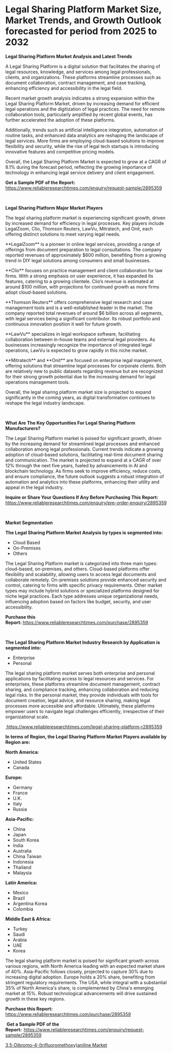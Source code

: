 <p><h1>Legal Sharing Platform Market Size, Market Trends, and Growth Outlook forecasted for period from 2025 to 2032</h1></p><p><strong>Legal Sharing Platform Market Analysis and Latest Trends</strong></p>
<p><p>A Legal Sharing Platform is a digital solution that facilitates the sharing of legal resources, knowledge, and services among legal professionals, clients, and organizations. These platforms streamline processes such as document collaboration, contract management, and case tracking, enhancing efficiency and accessibility in the legal field. </p><p>Recent market growth analysis indicates a strong expansion within the Legal Sharing Platform Market, driven by increasing demand for efficient legal operations and the digitization of legal practices. The need for remote collaboration tools, particularly amplified by recent global events, has further accelerated the adoption of these platforms. </p><p>Additionally, trends such as artificial intelligence integration, automation of routine tasks, and enhanced data analytics are reshaping the landscape of legal services. More firms are employing cloud-based solutions to improve flexibility and security, while the rise of legal tech startups is introducing innovative features and competitive pricing models. </p><p>Overall, the Legal Sharing Platform Market is expected to grow at a CAGR of 8.1% during the forecast period, reflecting the growing importance of technology in enhancing legal service delivery and client engagement.</p></p>
<p><strong>Get a Sample PDF of the Report:&nbsp;</strong> <a href="https://www.reliableresearchtimes.com/enquiry/request-sample/2895359?utm_campaign=3209&utm_medium=2&utm_source=Github&utm_content=ia&utm_term=15032025&utm_id=legal-sharing-platform">https://www.reliableresearchtimes.com/enquiry/request-sample/2895359</a></p>
<p>&nbsp;</p>
<p><strong>Legal Sharing Platform Major Market Players</strong></p>
<p><p>The legal sharing platform market is experiencing significant growth, driven by increased demand for efficiency in legal processes. Key players include LegalZoom, Clio, Thomson Reuters, LawVu, Mitratech, and Onit, each offering distinct solutions to meet varying legal needs.</p><p>**LegalZoom** is a pioneer in online legal services, providing a range of offerings from document preparation to legal consultations. The company reported revenues of approximately $600 million, benefiting from a growing trend in DIY legal solutions among consumers and small businesses.</p><p>**Clio** focuses on practice management and client collaboration for law firms. With a strong emphasis on user experience, it has expanded its features, catering to a growing clientele. Clio’s revenue is estimated at around $100 million, with projections for continued growth as more firms adopt cloud-based solutions.</p><p>**Thomson Reuters** offers comprehensive legal research and case management tools and is a well-established leader in the market. The company reported total revenues of around $6 billion across all segments, with legal services being a significant contributor. Its robust portfolio and continuous innovation position it well for future growth.</p><p>**LawVu** specializes in legal workspace software, facilitating collaboration between in-house teams and external legal providers. As businesses increasingly recognize the importance of integrated legal operations, LawVu is expected to grow rapidly in this niche market.</p><p>**Mitratech** and **Onit** are focused on enterprise legal management, offering solutions that streamline legal processes for corporate clients. Both are relatively new to public datasets regarding revenue but are recognized for their strong growth potential due to the increasing demand for legal operations management tools.</p><p>Overall, the legal sharing platform market size is projected to expand significantly in the coming years, as digital transformation continues to reshape the legal industry landscape.</p></p>
<p>&nbsp;</p>
<p><strong>What Are The Key Opportunities For Legal Sharing Platform Manufacturers?</strong></p>
<p><p>The Legal Sharing Platform market is poised for significant growth, driven by the increasing demand for streamlined legal processes and enhanced collaboration among legal professionals. Current trends indicate a growing adoption of cloud-based solutions, facilitating real-time document sharing and communication. The market is projected to expand at a CAGR of over 12% through the next five years, fueled by advancements in AI and blockchain technology. As firms seek to improve efficiency, reduce costs, and ensure compliance, the future outlook suggests a robust integration of automation and analytics into these platforms, enhancing their utility and appeal in the legal industry.</p></p>
<p><strong>Inquire or Share Your Questions If Any Before Purchasing This Report:</strong> <a href="https://www.reliableresearchtimes.com/enquiry/pre-order-enquiry/2895359?utm_campaign=3209&utm_medium=2&utm_source=Github&utm_content=ia&utm_term=15032025&utm_id=legal-sharing-platform">https://www.reliableresearchtimes.com/enquiry/pre-order-enquiry/2895359</a></p>
<p>&nbsp;</p>
<p><strong>Market Segmentation</strong></p>
<p><strong>The Legal Sharing Platform Market Analysis by types is segmented into:</strong></p>
<p><ul><li>Cloud Based</li><li>On-Premises</li><li>Others</li></ul></p>
<p><p>The Legal Sharing Platform market is categorized into three main types: cloud-based, on-premises, and others. Cloud-based platforms offer flexibility and scalability, allowing users to access legal documents and collaborate remotely. On-premises solutions provide enhanced security and control, catering to firms with specific privacy requirements. Other market types may include hybrid solutions or specialized platforms designed for niche legal practices. Each type addresses unique organizational needs, influencing adoption based on factors like budget, security, and user accessibility.</p></p>
<p><strong>Purchase this Report:&nbsp;</strong><a href="https://www.reliableresearchtimes.com/purchase/2895359?utm_campaign=3209&utm_medium=2&utm_source=Github&utm_content=ia&utm_term=15032025&utm_id=legal-sharing-platform">https://www.reliableresearchtimes.com/purchase/2895359</a></p>
<p>&nbsp;</p>
<p><strong>The Legal Sharing Platform Market Industry Research by Application is segmented into:</strong></p>
<p><ul><li>Enterprise</li><li>Personal</li></ul></p>
<p><p>The legal sharing platform market serves both enterprise and personal applications by facilitating access to legal resources and services. For enterprises, these platforms streamline document management, contract sharing, and compliance tracking, enhancing collaboration and reducing legal risks. In the personal market, they provide individuals with tools for document creation, legal advice, and resource sharing, making legal processes more accessible and affordable. Ultimately, these platforms empower users to navigate legal challenges efficiently, irrespective of their organizational scale.</p></p>
<p><a href="https://www.reliableresearchtimes.com/legal-sharing-platform-r2895359?utm_campaign=3209&utm_medium=2&utm_source=Github&utm_content=ia&utm_term=15032025&utm_id=legal-sharing-platform">&nbsp;https://www.reliableresearchtimes.com/legal-sharing-platform-r2895359</a></p>
<p><strong>In terms of Region, the Legal Sharing Platform Market Players available by Region are:</strong></p>
<p>
    <p> <strong> North America: </strong>
        <ul>
            <li>United States</li>
            <li>Canada</li>
        </ul>
        </p> 
    <p> <strong> Europe: </strong>
        <ul>
            <li>Germany</li>
            <li>France</li>
            <li>U.K.</li>
            <li>Italy</li>
            <li>Russia</li>
        </ul>
        </p> 
    <p> <strong> Asia-Pacific: </strong>
        <ul>
            <li>China</li>
            <li>Japan</li>
            <li>South Korea</li>
            <li>India</li>
            <li>Australia</li>
            <li>China Taiwan</li>
            <li>Indonesia</li>
            <li>Thailand</li>
            <li>Malaysia</li>
        </ul>
        </p> 
    <p> <strong> Latin America: </strong>
        <ul>
            <li>Mexico</li>
            <li>Brazil</li>
            <li>Argentina Korea</li>
            <li>Colombia</li>
        </ul>
        </p> 
    <p> <strong> Middle East & Africa: </strong>
        <ul>
            <li>Turkey</li>
            <li>Saudi</li>
            <li>Arabia</li>
            <li>UAE</li>
            <li>Korea</li>
        </ul>
    </p>
    </p>
<p><p>The legal sharing platform market is poised for significant growth across various regions, with North America leading with an expected market share of 40%. Asia-Pacific follows closely, projected to capture 30% due to increasing digital adoption. Europe holds a 20% share, benefiting from stringent regulatory requirements. The USA, while integral with a substantial 35% of North America's share, is complemented by China's emerging market at 15%. Robust technological advancements will drive sustained growth in these key regions.</p></p>
<p><strong>Purchase this Report: </strong><a href="https://www.reliableresearchtimes.com/purchase/2895359?utm_campaign=3209&utm_medium=2&utm_source=Github&utm_content=ia&utm_term=15032025&utm_id=legal-sharing-platform">https://www.reliableresearchtimes.com/purchase/2895359</a></p>
<p>&nbsp;<strong>Get a Sample PDF of the Report:&nbsp;&nbsp;</strong><a href="https://www.reliableresearchtimes.com/enquiry/request-sample/2895359?utm_campaign=3209&utm_medium=2&utm_source=Github&utm_content=ia&utm_term=15032025&utm_id=legal-sharing-platform">https://www.reliableresearchtimes.com/enquiry/request-sample/2895359</a></p>
<p><strong></strong></p>
<p><p><a href="https://github.com/rrosasdaunas/Market-Research-Report-List-1/blob/main/35-dibromo-4-trifluoromethoxyaniline-market.md?utm_campaign=3209&utm_medium=2&utm_source=Github&utm_content=ia&utm_term=15032025&utm_id=legal-sharing-platform">3,5-Dibromo-4-(trifluoromethoxy)aniline Market</a></p></p>